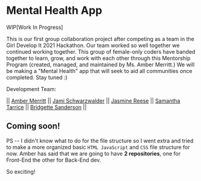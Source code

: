# Mental Health App

WIP[Work In Progress]

This is our first group collaboration project after competing as a team in the Girl Develop It 2021 Hackathon. Our team worked so well together we continued working together. This group of female-only coders have banded together to learn, grow, and work with each other through this Mentorship Program (created, managed, and maintained by Ms. Amber Merritt.) We will be making a "Mental Health" app that will seek to aid all communities once completed. Stay tuned :)  



Development Team: 

|| [Amber Merritt](https://github.com/XanaNite) || 
[Jami Schwarzwalder](https://github.com/jschwarzwalder) || 
[Jasmine Reese](https://github.com/Jasmine582) || 
[Samantha Tarrice](https://github.com/samanthatarrice) || 
[Bridgette Sanderson](https://github.com/beesanderson) || 




## Coming soon! 


PS -- I didn't know what to do for the file structure so I went extra and tried to make a more organized basic `HTML JavaScript` and `CSS` file structure for now. Amber has said that we are going to have **2 repositories**, one for Front-End the other for Back-End dev. 

So exciting! 